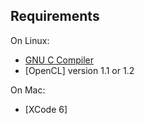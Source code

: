 Requirements
------------

On Linux:

* [GNU C Compiler](http://gcc.gnu.org)
* [OpenCL] version 1.1 or 1.2

On Mac:
* [XCode 6]

[Open CL]: https://www.khronos.org/opencl
[XCode]: https://developer.apple.com/xcode
